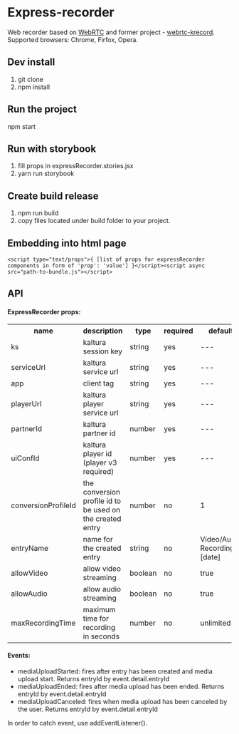 # Express-recorder
Web recorder based on <a href="https://webrtc.org/">WebRTC</a> and former project - <a href="https://github.com/kaltura/webrtc-krecord">webrtc-krecord</a>.<br />
Supported browsers: Chrome, Firfox, Opera.

## Dev install
1. git clone
2. npm install

## Run the project
npm start

## Run with storybook
1. fill props in expressRecorder.stories.jsx </br>
2. yarn run storybook

## Create build release
1. npm run build
2. copy files located under build folder to your project.

## Embedding into html page
`<script type="text/props">{
    [list of props for expressRecorder components in form of 'prop': 'value']
}</script><script async src="path-to-bundle.js"></script>`

## API
#### ExpressRecorder props:
<table>
    <tr>
        <th>name</th>
        <th>description</th> 
        <th>type</th>
        <th>required</th>
        <th>default</th>
    </tr>
    <tr>
        <td>ks</td>
        <td>kaltura session key</td> 
        <td>string</td>
        <td>yes</td>
        <td>---</td>
    </tr>
    <tr>
        <td>serviceUrl</td>
        <td>kaltura service url</td> 
        <td>string</td>
        <td>yes</td>
        <td>---</td>
    </tr>
    <tr>
        <td>app</td>
        <td>client tag</td> 
        <td>string</td>
        <td>yes</td>
        <td>---</td>
    </tr>
    <tr>
        <td>playerUrl</td>
        <td>kaltura player service url</td> 
        <td>string</td>
        <td>yes</td>
        <td>---</td>
    </tr>
    <tr>
        <td>partnerId</td>
        <td>kaltura partner id</td> 
        <td>number</td>
        <td>yes</td>
        <td>---</td>
    </tr>
    <tr>
        <td>uiConfId</td>
        <td>kaltura player id (player v3 required)</td> 
        <td>number</td>
        <td>yes</td>
        <td>---</td>
    </tr>
    <tr>
        <td>conversionProfileId</td>
        <td>the conversion profile id to be used on the created entry</td> 
        <td>number</td>
        <td>no</td>
        <td>1</td>
    </tr>
    <tr>
        <td>entryName</td>
        <td>name for the created entry</td> 
        <td>string</td>
        <td>no</td>
        <td>Video/Audio Recording - [date]</td>
    </tr>
    <tr>
        <td>allowVideo</td>
        <td>allow video streaming</td> 
        <td>boolean</td>
        <td>no</td>
        <td>true</td>
    </tr>
    <tr>
        <td>allowAudio</td>
        <td>allow audio streaming</td> 
        <td>boolean</td>
        <td>no</td>
        <td>true</td>
    </tr>
    <tr>
        <td>maxRecordingTime</td>
        <td>maximum time for recording in seconds</td> 
        <td>number</td>
        <td>no</td>
        <td>unlimited</td>
    </tr>
</table>

#### Events:
* mediaUploadStarted: fires after entry has been created and media upload start. Returns entryId by event.detail.entryId
* mediaUploadEnded: fires after media upload has been ended. Returns entryId by event.detail.entryId
* mediaUploadCanceled: fires when media upload has been canceled by the user. Returns entryId by event.detail.entryId

In order to catch event, use addEventListener().
